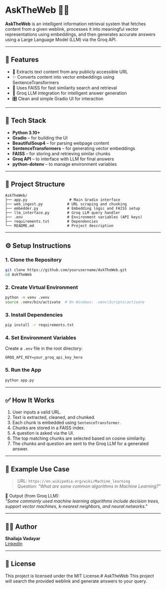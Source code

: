 
# AskTheWeb 🧠🌐

**AskTheWeb** is an intelligent information retrieval system that fetches content from a given weblink, processes it into meaningful vector representations using embeddings, and then generates accurate answers using a Large Language Model (LLM) via the Groq API.

---

## 🚀 Features

- 🔗 Extracts text content from any publicly accessible URL
- ✨ Converts content into vector embeddings using SentenceTransformers
- 🧠 Uses FAISS for fast similarity search and retrieval
- 🤖 Groq LLM integration for intelligent answer generation
- 🎛️ Clean and simple Gradio UI for interaction

---

## 🧱 Tech Stack

- **Python 3.10+**
- **Gradio** – for building the UI
- **BeautifulSoup4** – for parsing webpage content
- **SentenceTransformers** – for generating vector embeddings
- **FAISS** – for storing and retrieving similar chunks
- **Groq API** – to interface with LLM for final answers
- **python-dotenv** – to manage environment variables

---

## 📁 Project Structure

```
AskTheWeb/
├── app.py                   # Main Gradio interface
├── web_ingest.py           # URL scraping and chunking
├── embedder.py             # Embedding logic and FAISS setup
├── llm_interface.py        # Groq LLM query handler
├── .env                    # Environment variables (API keys)
├── requirements.txt        # Dependencies
└── README.md               # Project description
```

---

## ⚙️ Setup Instructions

### 1. Clone the Repository
```bash
git clone https://github.com/yourusername/AskTheWeb.git
cd AskTheWeb
```

### 2. Create Virtual Environment
```bash
python -m venv .venv
source .venv/bin/activate  # On Windows: .venv\Scripts\activate
```

### 3. Install Dependencies
```bash
pip install -r requirements.txt
```

### 4. Set Environment Variables
Create a `.env` file in the root directory:

```
GROQ_API_KEY=your_groq_api_key_here
```

### 5. Run the App
```bash
python app.py
```

---

## ✅ How It Works

1. User inputs a valid URL.
2. Text is extracted, cleaned, and chunked.
3. Each chunk is embedded using `SentenceTransformer`.
4. Chunks are stored in a FAISS index.
5. A question is asked via the UI.
6. The top matching chunks are selected based on cosine similarity.
7. The chunks and question are sent to the Groq LLM for a generated answer.

---

## 📝 Example Use Case

> URL: `https://en.wikipedia.org/wiki/Machine_learning`  
> Question: _"What are some common algorithms in Machine Learning?"_

🧠 Output (from Groq LLM):  
_"Some commonly used machine learning algorithms include decision trees, support vector machines, k-nearest neighbors, and neural networks."_

---

## 🧑‍💻 Author

**Shailaja Vadayar**  
[LinkedIn](https://www.linkedin.com/in/shailajavadayar)

---

## 📄 License

This project is licensed under the MIT License.# AskTheWeb
This project will search the provided weblink and generate answers to your query.
